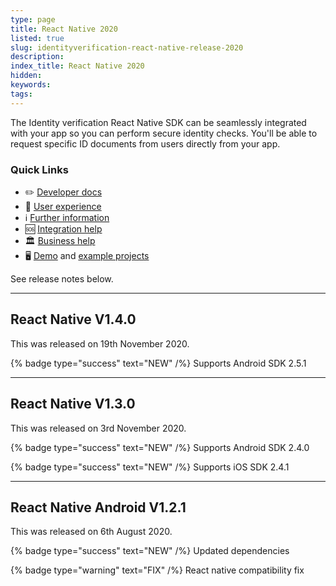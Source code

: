 ```yaml
---
type: page
title: React Native 2020
listed: true
slug: identityverification-react-native-release-2020
description: 
index_title: React Native 2020
hidden: 
keywords: 
tags: 
---
```


The Identity verification React Native SDK can be seamlessly integrated with your app so you can perform secure identity checks. You'll be able to request specific ID documents from users directly from your app.

### Quick Links

- ✏️ [Developer docs](https://developers.yoti.com/identity-verification/getting-started)
- 🎨 [User experience](https://developers.yoti.com/identity-verification/user-experience)
- ℹ️ [Further information](https://business.yoti.com/doc-scan/)
- 🆘 [Integration help](https://yoti.force.com/yotisupport/s/contactsupport)
- 🏛 [Business help](https://www.yoti.com/contact-us/)
- 🖥 [Demo](https://yoti.world/yoti-doc-scan/) and [example projects](https://developers.yoti.com/identity-verification/quick-start)

See release notes below.

---

## React Native V1.4.0

 This was released on 19th November 2020.

{% badge type="success" text="NEW" /%} Supports Android SDK 2.5.1

---

## React Native V1.3.0

This was released on 3rd November 2020.

{% badge type="success" text="NEW" /%} Supports Android  SDK 2.4.0

{% badge type="success" text="NEW" /%} Supports iOS SDK 2.4.1

---

## React Native Android V1.2.1

This was released on 6th August 2020.

{% badge type="success" text="NEW" /%} Updated dependencies

{% badge type="warning" text="FIX" /%} React native compatibility fix